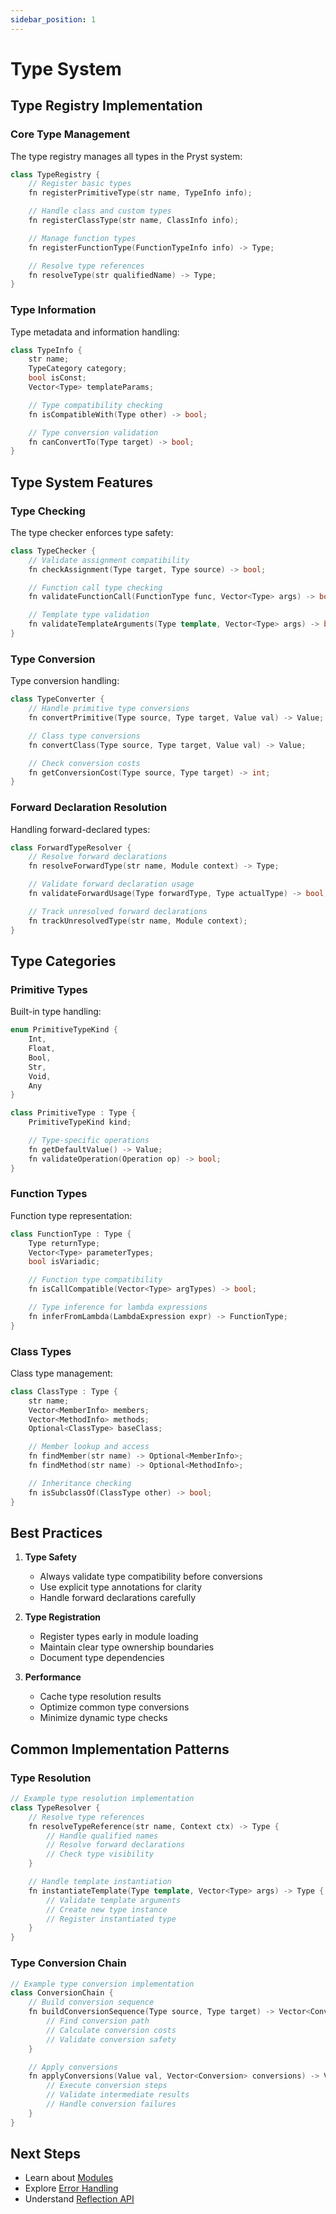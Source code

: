 ```yaml
---
sidebar_position: 1
---
```


# Type System

## Type Registry Implementation

### Core Type Management

The type registry manages all types in the Pryst system:

```cpp
class TypeRegistry {
    // Register basic types
    fn registerPrimitiveType(str name, TypeInfo info);

    // Handle class and custom types
    fn registerClassType(str name, ClassInfo info);

    // Manage function types
    fn registerFunctionType(FunctionTypeInfo info) -> Type;

    // Resolve type references
    fn resolveType(str qualifiedName) -> Type;
}
```

### Type Information

Type metadata and information handling:

```cpp
class TypeInfo {
    str name;
    TypeCategory category;
    bool isConst;
    Vector<Type> templateParams;

    // Type compatibility checking
    fn isCompatibleWith(Type other) -> bool;

    // Type conversion validation
    fn canConvertTo(Type target) -> bool;
}
```

## Type System Features

### Type Checking

The type checker enforces type safety:

```cpp
class TypeChecker {
    // Validate assignment compatibility
    fn checkAssignment(Type target, Type source) -> bool;

    // Function call type checking
    fn validateFunctionCall(FunctionType func, Vector<Type> args) -> bool;

    // Template type validation
    fn validateTemplateArguments(Type template, Vector<Type> args) -> bool;
}
```

### Type Conversion

Type conversion handling:

```cpp
class TypeConverter {
    // Handle primitive type conversions
    fn convertPrimitive(Type source, Type target, Value val) -> Value;

    // Class type conversions
    fn convertClass(Type source, Type target, Value val) -> Value;

    // Check conversion costs
    fn getConversionCost(Type source, Type target) -> int;
}
```

### Forward Declaration Resolution

Handling forward-declared types:

```cpp
class ForwardTypeResolver {
    // Resolve forward declarations
    fn resolveForwardType(str name, Module context) -> Type;

    // Validate forward declaration usage
    fn validateForwardUsage(Type forwardType, Type actualType) -> bool;

    // Track unresolved forward declarations
    fn trackUnresolvedType(str name, Module context);
}
```

## Type Categories

### Primitive Types

Built-in type handling:

```cpp
enum PrimitiveTypeKind {
    Int,
    Float,
    Bool,
    Str,
    Void,
    Any
}

class PrimitiveType : Type {
    PrimitiveTypeKind kind;

    // Type-specific operations
    fn getDefaultValue() -> Value;
    fn validateOperation(Operation op) -> bool;
}
```

### Function Types

Function type representation:

```cpp
class FunctionType : Type {
    Type returnType;
    Vector<Type> parameterTypes;
    bool isVariadic;

    // Function type compatibility
    fn isCallCompatible(Vector<Type> argTypes) -> bool;

    // Type inference for lambda expressions
    fn inferFromLambda(LambdaExpression expr) -> FunctionType;
}
```

### Class Types

Class type management:

```cpp
class ClassType : Type {
    str name;
    Vector<MemberInfo> members;
    Vector<MethodInfo> methods;
    Optional<ClassType> baseClass;

    // Member lookup and access
    fn findMember(str name) -> Optional<MemberInfo>;
    fn findMethod(str name) -> Optional<MethodInfo>;

    // Inheritance checking
    fn isSubclassOf(ClassType other) -> bool;
}
```

## Best Practices

1. **Type Safety**
   - Always validate type compatibility before conversions
   - Use explicit type annotations for clarity
   - Handle forward declarations carefully

2. **Type Registration**
   - Register types early in module loading
   - Maintain clear type ownership boundaries
   - Document type dependencies

3. **Performance**
   - Cache type resolution results
   - Optimize common type conversions
   - Minimize dynamic type checks

## Common Implementation Patterns

### Type Resolution

```cpp
// Example type resolution implementation
class TypeResolver {
    // Resolve type references
    fn resolveTypeReference(str name, Context ctx) -> Type {
        // Handle qualified names
        // Resolve forward declarations
        // Check type visibility
    }

    // Handle template instantiation
    fn instantiateTemplate(Type template, Vector<Type> args) -> Type {
        // Validate template arguments
        // Create new type instance
        // Register instantiated type
    }
}
```

### Type Conversion Chain

```cpp
// Example type conversion implementation
class ConversionChain {
    // Build conversion sequence
    fn buildConversionSequence(Type source, Type target) -> Vector<Conversion> {
        // Find conversion path
        // Calculate conversion costs
        // Validate conversion safety
    }

    // Apply conversions
    fn applyConversions(Value val, Vector<Conversion> conversions) -> Value {
        // Execute conversion steps
        // Validate intermediate results
        // Handle conversion failures
    }
}
```

## Next Steps

- Learn about [Modules](02-modules.md)
- Explore [Error Handling](03-error-handling.md)
- Understand [Reflection API](04-reflection.md)
